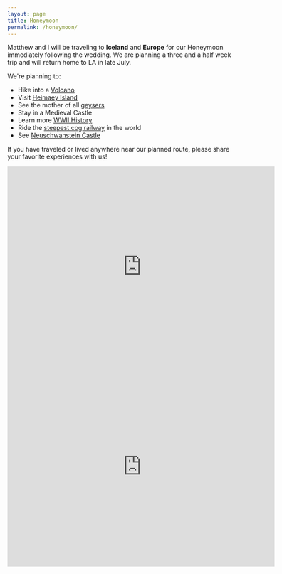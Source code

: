 ```yaml
---
layout: page
title: Honeymoon
permalink: /honeymoon/
---
```


Matthew and I will be traveling to **Iceland** and **Europe** for our Honeymoon immediately following the wedding. We are planning a three and a half week trip and will return home to LA in late July. 

We're planning to:

- Hike into a [Volcano](https://insidethevolcano.com/)
- Visit [Heimaey Island](https://en.wikipedia.org/wiki/Heimaey)
- See the mother of all [geysers](https://en.wikipedia.org/wiki/Geysir)
- Stay in a Medieval Castle
- Learn more [WWII History](https://en.wikipedia.org/wiki/Maginot_Line)
- Ride the [steepest cog railway](https://en.wikipedia.org/wiki/Pilatus_railway) in the world
- See [Neuschwanstein Castle](https://en.wikipedia.org/wiki/Neuschwanstein_Castle)

If you have traveled or lived anywhere near our planned route, please share your favorite experiences with us!

<iframe src="https://www.google.com/maps/embed?pb=!1m46!1m12!1m3!1d899913.9125254408!2d-20.821287206298106!3d63.86214279501999!2m3!1f0!2f0!3f0!3m2!1i1024!2i768!4f13.1!4m31!3e0!4m5!1s0x48d674b9eedcedc3%3A0xec912ca230d26071!2sReykjav%C3%ADk%2C+Iceland!3m2!1d64.12652059999999!2d-21.8174393!4m5!1s0x48d61d766b978a7f%3A0xc4e555ca1ef80f94!2sBlue+Lagoon%2C+Iceland!3m2!1d63.8791763!2d-22.4453875!4m5!1s0x48d6a39eca78e62f%3A0xc17861372a5b66f0!2sGeysir%2C+Iceland!3m2!1d64.31277779999999!2d-20.3008333!4m5!1s0x48d708de81aa5695%3A0x1563b2ffe2c91359!2sHeimaey%2C+Iceland!3m2!1d63.427716999999994!2d-20.2673821!4m5!1s0x48d035dd195fd15b%3A0x7aeae20830cc34d0!2sSkaftafell%2C+Reykjav%C3%ADk%2C+Iceland!3m2!1d64.070414!2d-16.9751755!5e0!3m2!1sen!2sus!4v1457537029479" width="600" height="450" frameborder="0" style="border:0" allowfullscreen></iframe>

<iframe src="https://www.google.com/maps/embed?pb=!1m76!1m12!1m3!1d2645051.558508524!2d5.146266694115581!3d49.65320335672939!2m3!1f0!2f0!3f0!3m2!1i1024!2i768!4f13.1!4m61!3e0!4m5!1s0x47c63fb5949a7755%3A0x6600fd4cb7c0af8d!2sAmsterdam%2C+Netherlands!3m2!1d52.370215699999996!2d4.8951679!4m5!1s0x47c350d0c11e420d%3A0x1aa2f35ac8834df7!2sBruges%2C+Belgium!3m2!1d51.209348!2d3.2246995!4m5!1s0x47c370e1339443ad%3A0x40099ab2f4d5140!2sGhent%2C+Belgium!3m2!1d51.0543422!2d3.7174243!4m5!1s0x47c3a4ed73c76867%3A0xc18b3a66787302a7!2sBrussels%2C+Belgium!3m2!1d50.8503396!2d4.3517103!4m5!1s0x47bddfe55160c25f%3A0xc394c81752ff75dd!2sBurghotel+Auf+Schoenburg!3m2!1d50.1009719!2d7.7327352!4m5!1s0x4793ff67ac920fc1%3A0xa6feef70fff4d662!2sMemorial+D&#39;Alsace+Moselle!3m2!1d48.487092399999995!2d7.2219266!4m5!1s0x47917ba96bfe2c2b%3A0xdb79c8b7a992de67!2sChateau+D&#39;isenbourg!3m2!1d47.9629846!2d7.2965956!4m5!1s0x478ff014ba00b83d%3A0x742f99fa40c4eb10!2sMt+Pilatus%2C+6010+Alpnach%2C+Switzerland!3m2!1d46.9794705!2d8.2548011!4m5!1s0x479cf7cac44ea35d%3A0xc8a6866bd39dbba3!2sNeuschwanstein+Castle%2C+Neuschwansteinstra%C3%9Fe%2C+Schwangau%2C+Germany!3m2!1d47.557573999999995!2d10.7498004!4m5!1s0x479e75f9a38c5fd9%3A0x10cb84a7db1987d!2sMunich%2C+Germany!3m2!1d48.1351253!2d11.5819806!5e0!3m2!1sen!2sus!4v1457535598985" width="600" height="450" frameborder="0" style="border:0" allowfullscreen></iframe>